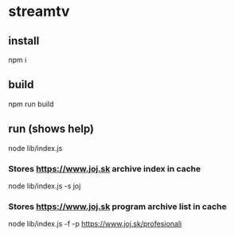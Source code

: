 # streamtv

## install
npm i

## build
npm run build

## run (shows help)
node lib/index.js

### Stores https://www.joj.sk archive index in cache
node lib/index.js -s joj

### Stores https://www.joj.sk program archive list in cache
node lib/index.js -f -p https://www.joj.sk/profesionali
